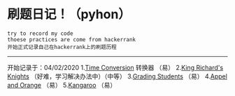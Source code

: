 刷题日记！（pyhon）
===
    try to record my code
    thoese practices are come from hackerrank
    开始正式记录自己在hackerrank上的刷题历程
---


开始记录于：04/02/2020
    1.[Time Conversion](https://www.hackerrank.com/challenges/time-conversion/problem?h_r=internal-search "12小时制转24小时制")    转换器  （易）
    2.[King Richard's Knights](https://www.hackerrank.com/challenges/king-richards-knights/problem?h_r=internal-search " “理查德王的骑士们” ")     （好难，学习解决办法中）（中等）
    3.[Grading Students](https://www.hackerrank.com/challenges/grading/problem?h_r=internal-search "成绩表处理脚本")         （易）
    4.[Appel and Orange](https://www.hackerrank.com/challenges/apple-and-orange/problem?h_r=internal-search "家旁边的水果树")       （易）
    5.[Kangaroo](https://www.hackerrank.com/challenges/kangaroo/problem?h_r=internal-search  "袋鼠赛跳 （一元函数求解）")         （易）
